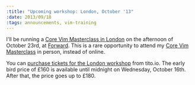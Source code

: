 ```yaml
--- 
:title: "Upcoming workshop: London, October '13"
:date: 2013/09/18
:tags: announcements, vim-training
---
```


I'll be running a [Core Vim Masterclass in London][london] on the afternoon of October 23rd, at [Forward][]. This is a rare opportunity to attend my [Core Vim Masterclass][class] in person, instead of online.

You can [purchase tickets for the London workshop][london] from tito.io. The early bird price of £160 is available until midnight on Wednesday, October 16th. After that, the price goes up to £180.

[london]: https://tito.io/studio-nelstrom/core-vim-class-in-london-1
[class]: http://vimcasts.org/classes/core-vim
[Forward]: http://www.forward.co.uk/contact/
